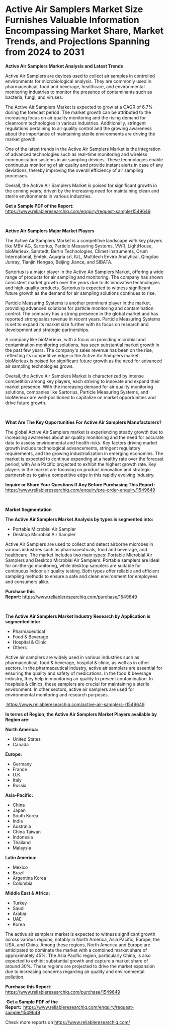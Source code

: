 <p><h1>Active Air Samplers Market Size Furnishes Valuable Information Encompassing Market Share, Market Trends, and Projections Spanning from 2024 to 2031</h1></p><p><strong>Active Air Samplers Market Analysis and Latest Trends</strong></p>
<p><p>Active Air Samplers are devices used to collect air samples in controlled environments for microbiological analysis. They are commonly used in pharmaceutical, food and beverage, healthcare, and environmental monitoring industries to monitor the presence of contaminants such as bacteria, fungi, and viruses.</p><p>The Active Air Samplers Market is expected to grow at a CAGR of 6.7% during the forecast period. The market growth can be attributed to the increasing focus on air quality monitoring and the rising demand for cleanroom technologies in various industries. Additionally, stringent regulations pertaining to air quality control and the growing awareness about the importance of maintaining sterile environments are driving the market growth.</p><p>One of the latest trends in the Active Air Samplers Market is the integration of advanced technologies such as real-time monitoring and wireless communication systems in air sampling devices. These technologies enable continuous monitoring of air quality and provide instant alerts in case of any deviations, thereby improving the overall efficiency of air sampling processes.</p><p>Overall, the Active Air Samplers Market is poised for significant growth in the coming years, driven by the increasing need for maintaining clean and sterile environments in various industries.</p></p>
<p><strong>Get a Sample PDF of the Report:&nbsp;</strong> <a href="https://www.reliableresearchiq.com/enquiry/request-sample/1549649">https://www.reliableresearchiq.com/enquiry/request-sample/1549649</a></p>
<p>&nbsp;</p>
<p><strong>Active Air Samplers Major Market Players</strong></p>
<p><p>The Active Air Samplers Market is a competitive landscape with key players like MBV AG, Sartorius, Particle Measuring Systems, VWR, LightHouse, bioMerieux, Sarstedt, Bertin Technologies, Climet Instruments, Orum International, Emtek, Aquqria srl, IUL, Multitech Enviro Analytical, Qingdao Junray, Tianjin Hengao, Beijing Jiance, and SIBATA. </p><p>Sartorius is a major player in the Active Air Samplers Market, offering a wide range of products for air sampling and monitoring. The company has shown consistent market growth over the years due to its innovative technologies and high-quality products. Sartorius is expected to witness significant future growth as the demand for air sampling solutions continues to rise.</p><p>Particle Measuring Systems is another prominent player in the market, providing advanced solutions for particle monitoring and contamination control. The company has a strong presence in the global market and has reported strong sales revenue in recent years. Particle Measuring Systems is set to expand its market size further with its focus on research and development and strategic partnerships.</p><p>A company like bioMerieux, with a focus on providing microbial and contamination monitoring solutions, has seen substantial market growth in the past few years. The company's sales revenue has been on the rise, reflecting its competitive edge in the Active Air Samplers market. bioMerieux is poised for significant future growth as the need for advanced air sampling technologies grows.</p><p>Overall, the Active Air Samplers Market is characterized by intense competition among key players, each striving to innovate and expand their market presence. With the increasing demand for air quality monitoring solutions, companies like Sartorius, Particle Measuring Systems, and bioMerieux are well-positioned to capitalize on market opportunities and drive future growth.</p></p>
<p>&nbsp;</p>
<p><strong>What Are The Key Opportunities For Active Air Samplers Manufacturers?</strong></p>
<p><p>The global Active Air Samplers market is experiencing steady growth due to increasing awareness about air quality monitoring and the need for accurate data to assess environmental and health risks. Key factors driving market growth include technological advancements, stringent regulatory requirements, and the growing industrialization in emerging economies. The market is expected to continue expanding at a healthy rate over the forecast period, with Asia Pacific projected to exhibit the highest growth rate. Key players in the market are focusing on product innovation and strategic partnerships to gain a competitive edge in this rapidly evolving industry.</p></p>
<p><strong>Inquire or Share Your Questions If Any Before Purchasing This Report:</strong> <a href="https://www.reliableresearchiq.com/enquiry/pre-order-enquiry/1549649">https://www.reliableresearchiq.com/enquiry/pre-order-enquiry/1549649</a></p>
<p>&nbsp;</p>
<p><strong>Market Segmentation</strong></p>
<p><strong>The Active Air Samplers Market Analysis by types is segmented into:</strong></p>
<p><ul><li>Portable Microbial Air Sampler</li><li>Desktop Microbial Air Sampler</li></ul></p>
<p><p>Active Air Samplers are used to collect and detect airborne microbes in various industries such as pharmaceuticals, food and beverage, and healthcare. The market includes two main types: Portable Microbial Air Samplers and Desktop Microbial Air Samplers. Portable samplers are ideal for on-the-go monitoring, while desktop samplers are suitable for continuous indoor air quality testing. Both types offer reliable and efficient sampling methods to ensure a safe and clean environment for employees and consumers alike.</p></p>
<p><strong>Purchase this Report:&nbsp;</strong><a href="https://www.reliableresearchiq.com/purchase/1549649">https://www.reliableresearchiq.com/purchase/1549649</a></p>
<p>&nbsp;</p>
<p><strong>The Active Air Samplers Market Industry Research by Application is segmented into:</strong></p>
<p><ul><li>Pharmaceutical</li><li>Food & Beverage</li><li>Hospital & Clinic</li><li>Others</li></ul></p>
<p><p>Active air samplers are widely used in various industries such as pharmaceutical, food & beverage, hospital & clinic, as well as in other sectors. In the pharmaceutical industry, active air samplers are essential for ensuring the quality and safety of medications. In the food & beverage industry, they help in monitoring air quality to prevent contamination. In hospitals & clinics, these samplers are crucial for maintaining a sterile environment. In other sectors, active air samplers are used for environmental monitoring and research purposes.</p></p>
<p><a href="https://www.reliableresearchiq.com/active-air-samplers-r1549649">&nbsp;https://www.reliableresearchiq.com/active-air-samplers-r1549649</a></p>
<p><strong>In terms of Region, the Active Air Samplers Market Players available by Region are:</strong></p>
<p>
    <p> <strong> North America: </strong>
        <ul>
            <li>United States</li>
            <li>Canada</li>
        </ul>
        </p> 
    <p> <strong> Europe: </strong>
        <ul>
            <li>Germany</li>
            <li>France</li>
            <li>U.K.</li>
            <li>Italy</li>
            <li>Russia</li>
        </ul>
        </p> 
    <p> <strong> Asia-Pacific: </strong>
        <ul>
            <li>China</li>
            <li>Japan</li>
            <li>South Korea</li>
            <li>India</li>
            <li>Australia</li>
            <li>China Taiwan</li>
            <li>Indonesia</li>
            <li>Thailand</li>
            <li>Malaysia</li>
        </ul>
        </p> 
    <p> <strong> Latin America: </strong>
        <ul>
            <li>Mexico</li>
            <li>Brazil</li>
            <li>Argentina Korea</li>
            <li>Colombia</li>
        </ul>
        </p> 
    <p> <strong> Middle East & Africa: </strong>
        <ul>
            <li>Turkey</li>
            <li>Saudi</li>
            <li>Arabia</li>
            <li>UAE</li>
            <li>Korea</li>
        </ul>
    </p>
    </p>
<p><p>The active air samplers market is expected to witness significant growth across various regions, notably in North America, Asia Pacific, Europe, the USA, and China. Among these regions, North America and Europe are anticipated to dominate the market with a combined market share of approximately 45%. The Asia Pacific region, particularly China, is also expected to exhibit substantial growth and capture a market share of around 30%. These regions are projected to drive the market expansion due to increasing concerns regarding air quality and environmental pollution.</p></p>
<p><strong>Purchase this Report: </strong><a href="https://www.reliableresearchiq.com/purchase/1549649">https://www.reliableresearchiq.com/purchase/1549649</a></p>
<p>&nbsp;<strong>Get a Sample PDF of the Report:&nbsp;&nbsp;</strong><a href="https://www.reliableresearchiq.com/enquiry/request-sample/1549649">https://www.reliableresearchiq.com/enquiry/request-sample/1549649</a></p>
<p><strong></strong></p>
<p>Check more reports on <a href="https://www.reliableresearchiq.com/">https://www.reliableresearchiq.com/</a></p>